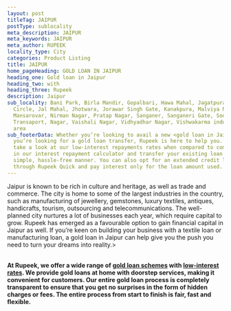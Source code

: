 ```yaml
---
layout: post
titleTag: JAIPUR
postType: sublocality
meta_description: JAIPUR
meta_keywords: JAIPUR
meta_author: RUPEEK
locality_type: City
categories: Product Listing
title: JAIPUR
home_pageHeading: GOLD LOAN IN JAIPUR
heading_one: Gold loan in Jaipur
heading_two: with
heading_three: Rupeek
description: Jaipur
sub_locality: Bani Park, Birla Mandir, Gopalbari, Hawa Mahal, Jagatpura, Jahawar
  Circle, Jal Mahal, Jhotwara, Jorawar Singh Gate, Kanakpura, Malviya Nagar,
  Mansarovar, Nirman Nagar, Pratap Nagar, Sanganer, Sanganeri Gate, Sodala,
  Transaport, Nagar, Vaishali Nagar, Vidhyadhar Nagar, Vishwakarma industrial
  area
sub_footerData: Whether you’re looking to avail a new <gold loan in Jaipur> or
  you’re looking for a gold loan transfer, Rupeek is here to help you. You can
  take a look at our low-interest repayments rates when compared to competitors
  in our interest repayment calculator and transfer your existing loan in a
  simple, hassle-free manner. You can also opt for an extended credit line
  through Rupeek Quick and pay interest only for the loan amount used.
---
```

Jaipur is known to be rich in culture and heritage, as well as trade and commerce. The city is home to some of the largest industries in the country, such as manufacturing of jewellery, gemstones, luxury textiles, antiques, handicrafts, tourism, outsourcing and telecommunications. The well-planned city nurtures a lot of businesses each year, which require capital to grow. Rupeek has emerged as a favourable option to gain financial capital in Jaipur as well. If you’re keen on building your business with a textile loan or manufacturing loan, a gold loan in Jaipur can help give you the push you need to turn your dreams into reality.>

**\
At Rupeek, we offer a wide range of [gold loan schemes](https://rupeek.com/schemes) with [low-interest rates](https://rupeek.com/interest-payment). We provide gold loans at home with doorstep services, making it convenient for customers. Our entire gold loan process is completely transparent to ensure that you get no surprises in the form of hidden charges or fees. The entire process from start to finish is fair, fast and flexible.**